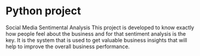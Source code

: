 # Python project
Social Media Sentimental Analysis
This project is developed to know exactly how people feel about the business and for that sentiment analysis is the key. It is the system that is used to get valuable business insights that will help to improve the overall business performance.
